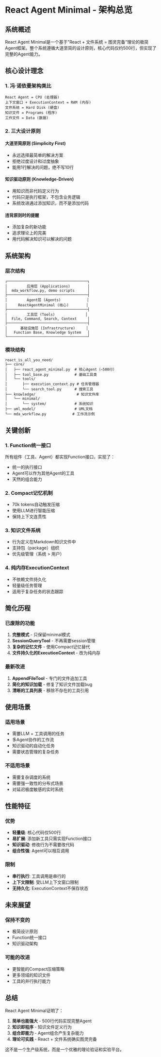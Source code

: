 # React Agent Minimal - 架构总览

## 系统概述

React Agent Minimal是一个基于"React + 文件系统 = 图灵完备"理论的极简Agent框架。整个系统遵循大道至简的设计原则，核心代码仅约500行，但实现了完整的Agent能力。

## 核心设计理念

### 1. 冯·诺依曼架构类比
```
React Agent = CPU (处理器)
上下文窗口 + ExecutionContext = RAM (内存)
文件系统 = Hard Disk (硬盘)
知识文件 = Programs (程序)
工作文件 = Data (数据)
```

### 2. 三大设计原则

#### 大道至简原则 (Simplicity First)
- 永远选择最简单的解决方案
- 拒绝过度设计和过度抽象
- 能用1行解决的问题，绝不写10行

#### 知识驱动原则 (Knowledge-Driven)
- 用知识而非代码定义行为
- 代码只是执行框架，不包含业务逻辑
- 系统改进通过添加知识，而不是添加代码

#### 违背原则时的提醒
- 添加复杂的新功能
- 追求理论上的完美
- 用代码解决知识可以解决的问题

## 系统架构

### 层次结构
```
┌─────────────────────────────────────┐
│         应用层 (Applications)        │
│  mda_workflow.py, demo scripts      │
├─────────────────────────────────────┤
│         Agent层 (Agents)            │
│     ReactAgentMinimal (核心)        │
├─────────────────────────────────────┤
│         工具层 (Tools)              │
│  File, Command, Search, Context     │
├─────────────────────────────────────┤
│      基础设施层 (Infrastructure)     │
│   Function Base, Knowledge System   │
└─────────────────────────────────────┘
```

### 模块结构
```
react_is_all_you_need/
├── core/
│   ├── react_agent_minimal.py  # 核心Agent（~500行）
│   ├── tool_base.py            # 基础工具类
│   └── tools/
│       ├── execution_context.py # 任务管理器
│       └── search_tool.py      # 搜索工具
├── knowledge/                   # 知识文件库
│   └── minimal/
│       └── system/             # 系统知识
├── uml_model/                  # UML文档
└── mda_workflow.py            # 工作流示例
```

## 关键创新

### 1. Function统一接口
所有组件（工具、Agent）都实现Function接口，实现了：
- 统一的执行接口
- Agent可以作为其他Agent的工具
- 天然的组合能力

### 2. Compact记忆机制
- 70k tokens自动触发压缩
- 使用LLM进行智能压缩
- 保持上下文连贯性

### 3. 知识文件系统
- 行为定义在Markdown知识文件中
- 支持包（package）组织
- 优先级管理（系统 > 用户）

### 4. 纯内存ExecutionContext
- 不依赖文件持久化
- 轻量级任务管理
- 适用于复杂任务的状态跟踪

## 简化历程

### 已废除的功能
1. **完整模式** - 只保留minimal模式
2. **SessionQueryTool** - 不再需要session管理
3. **复杂的记忆文件** - 使用Compact记忆替代
4. **文件持久化的ExecutionContext** - 改为纯内存

### 最新改进
1. **AppendFileTool** - 专门的文件追加工具
2. **简化的知识加载** - 修复了知识文件加载bug
3. **清晰的工具列表** - 移除不存在的工具引用

## 使用场景

### 适用场景
- 需要LLM + 工具调用的任务
- 多Agent协作的工作流
- 知识驱动的自动化任务
- 需要状态管理的复杂任务

### 不适用场景
- 需要复杂调度的系统
- 需要强一致性的分布式场景
- 对延迟极度敏感的实时系统

## 性能特征

### 优势
- **轻量级**: 核心代码仅500行
- **易扩展**: 添加新工具只需实现Function接口
- **知识驱动**: 修改行为不需要改代码
- **组合性强**: Agent可以相互调用

### 限制
- **串行执行**: 工具调用是串行的
- **上下文限制**: 受LLM上下文窗口限制
- **无持久化**: ExecutionContext不保存状态

## 未来展望

### 保持不变的
- 极简设计原则
- Function统一接口
- 知识驱动架构

### 可能的改进
- 更智能的Compact压缩策略
- 更多领域的知识文件
- 工具的并行执行能力

## 总结

React Agent Minimal证明了：
1. **简单也能强大** - 500行代码实现完整Agent
2. **知识即程序** - 知识文件定义行为
3. **组合即能力** - Agent组合产生复杂能力
4. **理论可实践** - React + 文件系统确实图灵完备

这不是一个生产级系统，而是一个优雅的理论验证和实验平台。